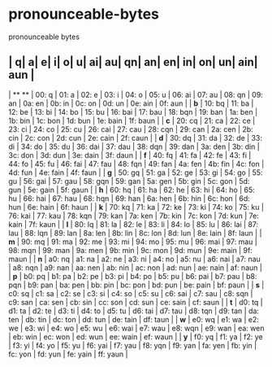 # pronounceable-bytes
pronounceable bytes

| **q**| **a**| **e**| **i**| **o**| **u**| **ai**| **au**| **qn**| **an**| **en**| **in**| **on**| **un**| **ain**| **aun** |
-------------------
| ** ** | 00:  q | 01:  a | 02:  e | 03:  i | 04:  o | 05:  u | 06:  ai | 07:  au | 08:  qn | 09:  an | 0a:  en | 0b:  in | 0c:  on | 0d:  un | 0e:  ain | 0f:  aun | 
| **b** | 10: bq | 11: ba | 12: be | 13: bi | 14: bo | 15: bu | 16: bai | 17: bau | 18: bqn | 19: ban | 1a: ben | 1b: bin | 1c: bon | 1d: bun | 1e: bain | 1f: baun | 
| **c** | 20: cq | 21: ca | 22: ce | 23: ci | 24: co | 25: cu | 26: cai | 27: cau | 28: cqn | 29: can | 2a: cen | 2b: cin | 2c: con | 2d: cun | 2e: cain | 2f: caun | 
| **d** | 30: dq | 31: da | 32: de | 33: di | 34: do | 35: du | 36: dai | 37: dau | 38: dqn | 39: dan | 3a: den | 3b: din | 3c: don | 3d: dun | 3e: dain | 3f: daun | 
| **f** | 40: fq | 41: fa | 42: fe | 43: fi | 44: fo | 45: fu | 46: fai | 47: fau | 48: fqn | 49: fan | 4a: fen | 4b: fin | 4c: fon | 4d: fun | 4e: fain | 4f: faun | 
| **g** | 50: gq | 51: ga | 52: ge | 53: gi | 54: go | 55: gu | 56: gai | 57: gau | 58: gqn | 59: gan | 5a: gen | 5b: gin | 5c: gon | 5d: gun | 5e: gain | 5f: gaun | 
| **h** | 60: hq | 61: ha | 62: he | 63: hi | 64: ho | 65: hu | 66: hai | 67: hau | 68: hqn | 69: han | 6a: hen | 6b: hin | 6c: hon | 6d: hun | 6e: hain | 6f: haun | 
| **k** | 70: kq | 71: ka | 72: ke | 73: ki | 74: ko | 75: ku | 76: kai | 77: kau | 78: kqn | 79: kan | 7a: ken | 7b: kin | 7c: kon | 7d: kun | 7e: kain | 7f: kaun | 
| **l** | 80: lq | 81: la | 82: le | 83: li | 84: lo | 85: lu | 86: lai | 87: lau | 88: lqn | 89: lan | 8a: len | 8b: lin | 8c: lon | 8d: lun | 8e: lain | 8f: laun | 
| **m** | 90: mq | 91: ma | 92: me | 93: mi | 94: mo | 95: mu | 96: mai | 97: mau | 98: mqn | 99: man | 9a: men | 9b: min | 9c: mon | 9d: mun | 9e: main | 9f: maun | 
| **n** | a0: nq | a1: na | a2: ne | a3: ni | a4: no | a5: nu | a6: nai | a7: nau | a8: nqn | a9: nan | aa: nen | ab: nin | ac: non | ad: nun | ae: nain | af: naun | 
| **p** | b0: pq | b1: pa | b2: pe | b3: pi | b4: po | b5: pu | b6: pai | b7: pau | b8: pqn | b9: pan | ba: pen | bb: pin | bc: pon | bd: pun | be: pain | bf: paun | 
| **s** | c0: sq | c1: sa | c2: se | c3: si | c4: so | c5: su | c6: sai | c7: sau | c8: sqn | c9: san | ca: sen | cb: sin | cc: son | cd: sun | ce: sain | cf: saun | 
| **t** | d0: tq | d1: ta | d2: te | d3: ti | d4: to | d5: tu | d6: tai | d7: tau | d8: tqn | d9: tan | da: ten | db: tin | dc: ton | dd: tun | de: tain | df: taun | 
| **w** | e0: wq | e1: wa | e2: we | e3: wi | e4: wo | e5: wu | e6: wai | e7: wau | e8: wqn | e9: wan | ea: wen | eb: win | ec: won | ed: wun | ee: wain | ef: waun | 
| **y** | f0: yq | f1: ya | f2: ye | f3: yi | f4: yo | f5: yu | f6: yai | f7: yau | f8: yqn | f9: yan | fa: yen | fb: yin | fc: yon | fd: yun | fe: yain | ff: yaun | 
